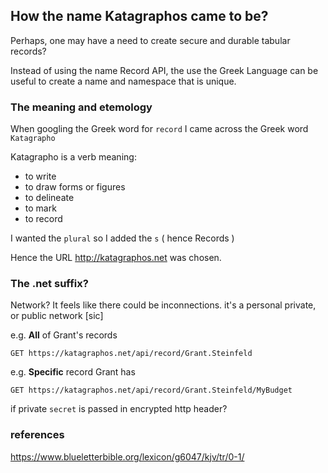 ## How the name Katagraphos came to be?

Perhaps, one may have a need to create secure and durable tabular records?

Instead of using the name Record API, the use the Greek Language can be useful to create a name and namespace that is unique.

### The meaning and etemology

 When googling the Greek word for `record` I came across the Greek word `Katagrapho`

Katagrapho is a verb meaning:

* to write
* to draw forms or figures
* to delineate
* to mark
* to record

I wanted the `plural` so I added the `s`  ( hence Records )

Hence the URL http://katagraphos.net was chosen.  

### The .net suffix? 

Network?  It feels like there could be inconnections.  it's a personal private, or public network [sic]

e.g. **All** of Grant's records

   `GET https://katagraphos.net/api/record/Grant.Steinfeld`

e.g. **Specific** record Grant has

   `GET https://katagraphos.net/api/record/Grant.Steinfeld/MyBudget`

if private `secret` is passed in encrypted http header?





### references
https://www.blueletterbible.org/lexicon/g6047/kjv/tr/0-1/




